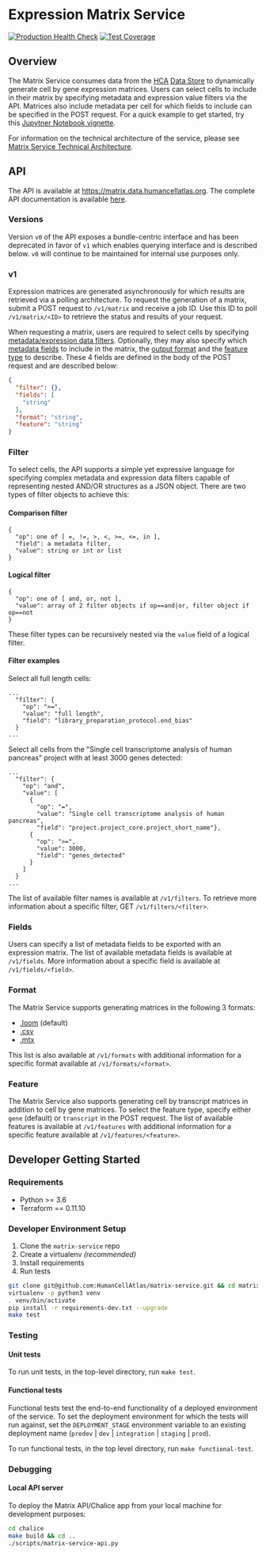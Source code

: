 # Expression Matrix Service

[![Production Health Check](https://status.data.humancellatlas.org/service/matrix-health-check-prod.svg)](https://matrix.data.humancellatlas.org/)
[![Test Coverage](https://codecov.io/gh/HumanCellAtlas/matrix-service/branch/master/graph/badge.svg)](https://codecov.io/gh/HumanCellAtlas/matrix-service)

## Overview

The Matrix Service consumes data from the [HCA](https://prod.data.humancellatlas.org/)
[Data Store](https://github.com/HumanCellAtlas/data-store) to dynamically generate cell by gene expression matrices.
Users can select cells to include in their matrix by specifying metadata and expression value filters via the API.
Matrices also include metadata per cell for which fields to include can be specified in the POST request. For a quick
example to get started, try this
[Jupytner Notebook vignette](https://github.com/HumanCellAtlas/matrix-service/blob/master/docs/HCA%20Matrix%20Service%20to%20Scanpy.ipynb).

For information on the technical architecture of the service, please see
[Matrix Service Technical Architecture](https://allspark.dev.data.humancellatlas.org/HumanCellAtlas/matrix-service/wikis/Technical-Architecture).

## API

The API is available at https://matrix.data.humancellatlas.org. The complete API documentation is available [here](https://matrix.data.humancellatlas.org).

### Versions

Version `v0` of the API exposes a bundle-centric interface and has been deprecated in favor of `v1` which enables
querying interface and is described below. `v0` will continue to be maintained for internal use purposes only.

### v1

Expression matrices are generated asynchronously for which results are retrieved via a polling architecture.
To request the generation of a matrix, submit a POST request to `/v1/matrix` and receive a job ID. Use this ID to poll
`/v1/matrix/<ID>` to retrieve the status and results of your request. 

When requesting a matrix, users are required to select cells by specifying [metadata/expression data filters](#Filter).
Optionally, they may also specify which [metadata fields](#Fields) to include in the matrix, the
[output format](#Format) and the [feature type](#Feature) to describe. These 4 fields are defined in the body of the
POST request and are described below:
```json
{
  "filter": {},
  "fields": [
    "string"
  ],
  "format": "string",
  "feature": "string"
}
```
### Filter

To select cells, the API supports a simple yet expressive language for specifying complex metadata and expression data
filters capable of representing nested AND/OR structures as a JSON object. There are two types of filter objects to
achieve this:

#### Comparison filter
```
{
  "op": one of [ =, !=, >, <, >=, <=, in ],
  "field": a metadata filter,
  "value": string or int or list
}
```

#### Logical filter
```
{
  "op": one of [ and, or, not ],
  "value": array of 2 filter objects if op==and|or, filter object if op==not
}
```

These filter types can be recursively nested via the `value` field of a logical filter.

#### Filter examples

Select all full length cells:
```
...
  "filter": {
    "op": ">=",
    "value": "full length",
    "field": "library_preparation_protocol.end_bias"
  }
...
```

Select all cells from the "Single cell transcriptome analysis of human pancreas" project with at least 3000 genes
detected:
```
...
  "filter": {
    "op": "and",
    "value": [
      {
        "op": "=",
        "value": "Single cell transcriptome analysis of human pancreas",
        "field": "project.project_core.project_short_name"},
      {
        "op": ">=",
        "value": 3000,
        "field": "genes_detected"
      }
    ]
  }
...
```

The list of available filter names is available at `/v1/filters`. To retrieve more information about a specific filter,
GET `/v1/filters/<filter>`.

### Fields

Users can specify a list of metadata fields to be exported with an expression matrix. The list of available metadata
fields is available at `/v1/fields`. More information about a specific field is available at
`/v1/fields/<field>`.

### Format

The Matrix Service supports generating matrices in the following 3 formats:

- [.loom](http://loompy.org/) (default)
- [.csv](https://en.wikipedia.org/wiki/Comma-separated_values)
- [.mtx](https://math.nist.gov/MatrixMarket/formats.html)

This list is also available at `/v1/formats` with additional information for a specific format available at
`/v1/formats/<format>`.

### Feature

The Matrix Service also supports generating cell by transcript matrices in addition to cell by gene matrices. To select
the feature type, specify either `gene` (default) or `transcript` in the POST request. The list of available features is
available at `/v1/features` with additional information for a specific feature available at `/v1/features/<feature>`.

## Developer Getting Started

### Requirements

- Python >= 3.6
- Terraform == 0.11.10

### Developer Environment Setup

1. Clone the ``matrix-service`` repo
1. Create a virtualenv _(recommended)_ 
1. Install requirements
1. Run tests

```bash
git clone git@github.com:HumanCellAtlas/matrix-service.git && cd matrix-service
virtualenv -p python3 venv
. venv/bin/activate
pip install -r requirements-dev.txt --upgrade
make test
```

### Testing

#### Unit tests

To run unit tests, in the top-level directory, run `make test`.

#### Functional tests

Functional tests test the end-to-end functionality of a deployed environment of the service. To set the deployment
environment for which the tests will run against, set the ``DEPLOYMENT_STAGE`` environment variable to an existing
deployment name (``predev`` | ``dev`` | ``integration`` | ``staging`` | ``prod``).

To run functional tests, in the top level directory, run `make functional-test`.

### Debugging

#### Local API server

To deploy the Matrix API/Chalice app from your local machine for development purposes:

```bash
cd chalice
make build && cd ..
./scripts/matrix-service-api.py
```
